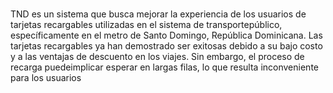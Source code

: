 # 
TND es un sistema que busca mejorar la 
experiencia de los usuarios de tarjetas 
recargables utilizadas en el sistema de 
transportepúblico, específicamente en el 
metro de Santo Domingo, República 
Dominicana. Las tarjetas recargables ya han 
demostrado ser exitosas debido a su bajo 
costo y a las ventajas de descuento en los 
viajes. Sin embargo, el proceso de recarga 
puedeimplicar esperar en largas filas, lo que 
resulta inconveniente para los usuarios
